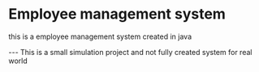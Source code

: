 # Employee management system

this is a employee management system created in java 

--- This is a small simulation project and not fully created system for real world 
